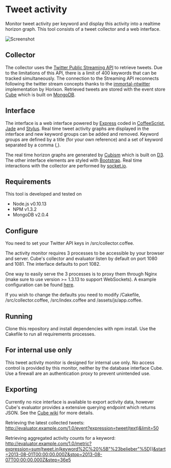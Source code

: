 # Tweet activity
Monitor tweet activity per keyword and display this activity into a realtime horizon graph. This tool consists of a tweet collector and a web interface.

![Screenshot](http://rolandboon.com/drop/activity.jpg)

## Collector
The collector uses the [Twitter Public Streaming API](https://dev.twitter.com/docs/api/1.1/post/statuses/filter) to retrieve tweets. Due to the limitations of this API, there is a limit of 400 keywords that can be tracked simultaneously. The connection to the Streaming API reconnects following the twitter stream concepts thanks to the [immortal-ntwitter](https://github.com/horixon/immortal-ntwitter) implementation by Horixon. Retrieved tweets are stored with the event store [Cube](http://square.github.com/cube/) which is built on [MongoDB](http://www.mongodb.org/).

## Interface
The interface is a web interface powered by [Express](http://expressjs.com/) coded in [CoffeeScript](http://coffeescript.org), [Jade](http://jade-lang.com/) and [Stylus](http://learnboost.github.com/stylus/). Real time tweet activity graphs are displayed in the interface and new keyword groups can be added and removed. Keyword groups are defined by a title (for your own reference) and a set of keyword separated by a comma (,).

The real time horizon graphs are generated by [Cubism](http://square.github.com/cubism/) which is built on [D3](http://d3js.org/). The other interface elements are styled with [Bootstrap](http://twitter.github.com/bootstrap/). Real time interactions with the collector are performed by [socket.io](http://socket.io/).

## Requirements
This tool is developed and tested on

- Node.js v0.10.13
- NPM v1.3.2
- MongoDB v2.0.4

## Configure
You need to set your Twitter API keys in /src/collector.coffee.

The activity monitor requires 3 processes to be accessible by your browser and server. Cube's collector and evaluator listen by default on port 1080 and 1081. The interface defaults to port 1082.

One way to easily serve the 3 processes is to proxy them through Nginx (make sure to use version >= 1.3.13 to support WebSockets). A example configuration can be found [here](https://gist.github.com/rolandboon/6294381).

If you wish to change the defaults you need to modify /Cakefile, /src/collector.coffee, /src/index.coffee and /assets/js/app.coffee.

## Running
Clone this repository and install dependencies with npm install. Use the Cakefile to run all requirements processes.

## For internal use only
This tweet activity monitor is designed for internal use only. No access control is provided by this monitor, neither by the database interface Cube. Use a firewall are an authentication proxy to prevent unintended use.

## Exporting
Currently no nice interface is available to export activity data, however Cube's evaluator provides a extensive querying endpoint which returns JSON. See the [Cube wiki](https://github.com/square/cube/wiki/Evaluator) for more details.

Retrieving the latest collected tweets:
http://evaluator.example.com/1.0/event?expression=tweet(text)&limit=50

Retrieving aggregated activity counts for a keyword:
http://evaluator.example.com/1.0/metric?expression=sum(tweet.in(keyword%2C%20%5B"%23belieber"%5D))&start=2013-08-01T00:00:00.000Z&stop=2013-08-07T00:00:00.000Z&step=36e5